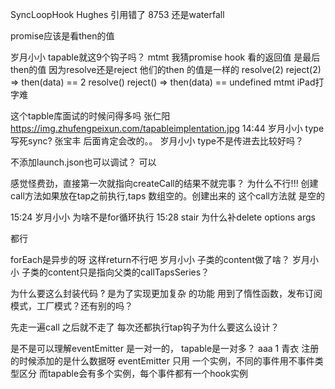 SyncLoopHook 
Hughes
引用错了 
8753
还是waterfall 


promise应该是看then的值 

岁月小小
tapable就这9个钩子吗？ 
mtmt
我猜promise hook 看的返回值 是最后then的值
因为resolve还是reject 他们的then 的值是一样的
resolve(2) reject(2) => then(data) == 2
resolve() reject() => then(data) == undefined 
mtmt
iPad打字难 



这个tapble库面试的时候问得多吗 
张仁阳
https://img.zhufengpeixun.com/tapableimplentation.jpg 
14:44
岁月小小
type写死sync? 
张宝丰
后面肯定会改的。。 
岁月小小
type不是传进去比较好吗？ 

不添加launch.json也可以调试？ 
可以

感觉怪费劲，直接第一次就指向createCall的结果不就完事？ 
为什么不行!!!
创建call方法如果放在tap之前执行,taps 数组空的。创建出来的 这个call方法就 是空的

15:24
岁月小小
为啥不是for循环执行 
15:28
stair
为什么补delete options args 

都行


forEach是异步的呀 这样return不行吧 
岁月小小
子类的content做了啥？ 
岁月小小
子类的content只是指向父类的callTapsSeries？ 

为什么要这么封装代码 ?
是为了实现更加复杂 的功能
用到了惰性函数，发布订阅模式，工厂模式？还有别的吗？ 


先走一遍call  之后就不走了 每次还都执行tap钩子为什么要这么设计？ 

是不是可以理解eventEmitter 是一对一的， tapable是一对多？ 
aaa
1 
青衣
注册的时候添加的是什么数据呀 
eventEmitter 只用 一个实例，不同的事件用不事件类型区分
而tapable会有多个实例，每个事件都有一个hook实例

